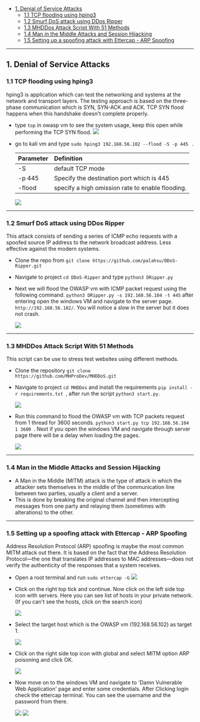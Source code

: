 - [1. Denial of Service Attacks](#1-denial-of-service-attacks)
  - [1.1 TCP flooding using hping3](#11-tcp-flooding-using-hping3)
  - [1.2 Smurf DoS attack using DDos Ripper](#12-smurf-dos-attack-using-ddos-ripper)
  - [1.3 MHDDos Attack Script With 51 Methods](#13-mhddos-attack-script-with-51-methods)
  - [1.4 Man in the Middle Attacks and Session Hijacking](#14-man-in-the-middle-attacks-and-session-hijacking)
  - [1.5 Setting up a spoofing attack with Ettercap - ARP Spoofing](#15-setting-up-a-spoofing-attack-with-ettercap---arp-spoofing)

----------


## 1. Denial of Service Attacks

### 1.1 TCP flooding using hping3

hping3 is application which can test the networking and systems at the network and transport layers. The testing approach is based on the three-phase communication which is SYN, SYN-ACK and ACK. TCP SYN flood happens when this handshake doesn't complete properly.

- type `top` in owasp vm to see the system usage, keep this open while performing the TCP SYN flood.
    <img src="https://github.com/mr-desilva/6COSC019C-Cyber-Security/blob/main/Tutorial%204/images/img1.png">

- go to kali vm and type `sudo hping3 192.168.56.102 --flood -S -p 445 ` .
  
    |Parameter|Definition|
    |:----|:----|
    |-S|default TCP mode|
    |-p 445|Specify the destination port which is 445|
    |-flood| specify a high omission rate to enable flooding.

    <img src="https://github.com/mr-desilva/6COSC019C-Cyber-Security/blob/main/Tutorial%204/images/img2.png">
----------


### 1.2 Smurf DoS attack using DDos Ripper

This attack consists of sending a series of ICMP echo requests with a spoofed source IP address to the network broadcast address. Less effective against the modern systems.

- Clone the repo from `git clone https://github.com/palahsu/DDoS-Ripper.git
`
- Navigate to project `cd DDoS-Ripper` and type `python3 DRipper.py`
- Next we will flood the OWASP vm with ICMP packet request using the following command. `python3 DRipper.py -s 192.168.56.104 -t 445` after entering open the windows VM and navigate to the server page. `http://192.168.56.102/`. You will notice a slow in the server but it does not crash.

    <img src="https://github.com/mr-desilva/6COSC019C-Cyber-Security/blob/main/Tutorial%204/images/img3.png">

----------


### 1.3 MHDDos Attack Script With 51 Methods

This script can be use to stress test websites using different methods.
- Clone the repository `git clone https://github.com/MHProDev/MHDDoS.git`
- Navigate to project `cd MHDDos` and install the requirements `pip install -r requirements.txt
`, after run the script `python3 start.py`.

    <img src="https://github.com/mr-desilva/6COSC019C-Cyber-Security/blob/main/Tutorial%204/images/img4.png">

- Run this command to flood the OWASP vm with TCP packets request from 1 thread for 3600 seconds. `python3 start.py tcp 192.168.56.104 1 3600
`. Next if you open the windows VM and navigate through server page there will be a delay when loading the pages.

    <img src="https://github.com/mr-desilva/6COSC019C-Cyber-Security/blob/main/Tutorial%204/images/img5.png">


----------

### 1.4 Man in the Middle Attacks and Session Hijacking
- A Man in the Middle (MITM) attack is the type of attack in which the attacker sets themselves in the middle of the communication line between two parties, usually a client and a server.
- This is done by breaking the original channel and then intercepting messages from one party and relaying them (sometimes with alterations) to the other.

----------


### 1.5 Setting up a spoofing attack with Ettercap - ARP Spoofing

Address Resolution Protocol (ARP) spoofing is maybe the most common MITM attack out there. It is based on the fact that the Address Resolution Protocol—the one that translates IP addresses to MAC addresses—does not verify the authenticity of the responses that a system receives.

- Open a root terminal and run `sudo ettercap -G`
  <img src="https://github.com/mr-desilva/6COSC019C-Cyber-Security/blob/main/Tutorial%204/images/img6.png">
- Click on the right top tick and continue. Now click on the left side top icon with servers. Here you can see list of hosts in your private network. (If you can't see the hosts, click on the search icon)
  
  <img src="https://github.com/mr-desilva/6COSC019C-Cyber-Security/blob/main/Tutorial%204/images/img7.png">
- Select the target host which is the OWASP vm (192.168.56.102) as target 1.
  
  <img src="https://github.com/mr-desilva/6COSC019C-Cyber-Security/blob/main/Tutorial%204/images/img8.png">

- Click on the right side top icon with global and select MITM option ARP poisoning and click OK.

    <img src="https://github.com/mr-desilva/6COSC019C-Cyber-Security/blob/main/Tutorial%204/images/img9.png">

- Now move on to the windows VM and navigate to 'Damn Vulnerable Web Application' page and enter some credentials. After Clicking login check the ettercap terminal. You can see the username and the password from there.

    <img src="https://github.com/mr-desilva/6COSC019C-Cyber-Security/blob/main/Tutorial%204/images/img10.png">

    <img src="https://github.com/mr-desilva/6COSC019C-Cyber-Security/blob/main/Tutorial%204/images/img11.png">

